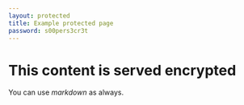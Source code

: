 ```yaml
---
layout: protected
title: Example protected page
password: s00pers3cr3t
---
```


# This content is served encrypted

You can use *markdown* as always.
